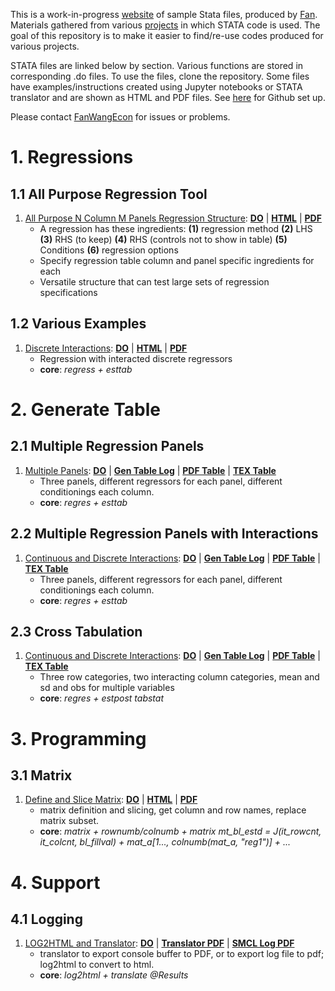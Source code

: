 This is a work-in-progress [website](https://fanwangecon.github.io/Stata4Econ/) of sample Stata files, produced by [Fan](https://fanwangecon.github.io/). Materials gathered from various [projects](https://fanwangecon.github.io/research) in which STATA code is used. The goal of this repository is to make it easier to find/re-use codes produced for various projects.

STATA files are linked below by section. Various functions are stored in corresponding .do files. To use the files, clone the repository. Some files have examples/instructions created using Jupyter notebooks or STATA translator and are shown as HTML and PDF files. See [here](docs/gitsetup.md) for Github set up.

Please contact [FanWangEcon](https://fanwangecon.github.io/) for issues or problems.

# 1. Regressions

## 1.1 All Purpose Regression Tool

1. [All Purpose N Column M Panels Regression Structure](https://github.com/FanWangEcon/Stata4Econ/blob/master/reglin/multipanel/allpurpose/allpurpose.pdf): [**DO**](https://github.com/FanWangEcon/Stata4Econ/blob/master/reglin/multipanel/allpurpose/allpurpose.do) \| [**HTML**](https://fanwangecon.github.io/Stata4Econ/reglin/multipanel/allpurpose/allpurpose.html) \| [**PDF**](https://fanwangecon.github.io/Stata4Econ/reglin/multipanel/allpurpose/allpurpose.pdf)
    + A regression has these ingredients: **(1)** regression method **(2)** LHS **(3)** RHS (to keep) **(4)** RHS (controls not to show in table) **(5)** Conditions **(6)** regression options
    + Specify regression table column and panel specific ingredients for each
    + Versatile structure that can test large sets of regression specifications

## 1.2 Various Examples

1. [Discrete Interactions](https://github.com/FanWangEcon/Stata4Econ/blob/master/reglin/discrete/fs_reg_d_interact.pdf): [**DO**](https://github.com/FanWangEcon/Stata4Econ/blob/master/reglin/discrete/fs_reg_d_interact.do) \| [**HTML**](https://fanwangecon.github.io/Stata4Econ/reglin/discrete/fs_reg_d_interact.html) \| [**PDF**](https://fanwangecon.github.io/Stata4Econ/reglin/discrete/fs_reg_d_interact.pdf)
    + Regression with interacted discrete regressors
    + **core**: *regress + esttab*

# 2. Generate Table

## 2.1 Multiple Regression Panels

1. [Multiple Panels](https://github.com/FanWangEcon/Stata4Econ/blob/master/table/multipanel/tab_6col3pan/tab_6col3pan.pdf): [**DO**](https://github.com/FanWangEcon/Stata4Econ/blob/master/table/multipanel/tab_6col3pan/gen_reg.do) \| [**Gen Table Log**](https://fanwangecon.github.io/Stata4Econ/table/multipanel/tab_6col3pan/gen_reg.pdf) \| [**PDF Table**](https://github.com/FanWangEcon/Stata4Econ/blob/master/table/multipanel/tab_6col3pan/tab_6col3pan.pdf) \| [**TEX Table**](https://github.com/FanWangEcon/Stata4Econ/blob/master/table/multipanel/tab_6col3pan/tab_6col3pan_texbody.tex)
    + Three panels, different regressors for each panel, different conditionings each column.
    + **core**: *regres + esttab*

## 2.2 Multiple Regression Panels with Interactions

1. [Continuous and Discrete Interactions](https://github.com/FanWangEcon/Stata4Econ/blob/master/table/multipanel/tab_6col_cts_dis2inter/tab_6col_cts_dis2inter.pdf): [**DO**](https://github.com/FanWangEcon/Stata4Econ/blob/master/table/multipanel/tab_6col_cts_dis2inter/gen_reg.do) \| [**Gen Table Log**](https://fanwangecon.github.io/Stata4Econ/table/multipanel/tab_6col_cts_dis2inter/gen_reg.pdf) \| [**PDF Table**](https://github.com/FanWangEcon/Stata4Econ/blob/master/table/multipanel/tab_6col_cts_dis2inter/tab_6col_cts_dis2inter.pdf) \| [**TEX Table**](https://github.com/FanWangEcon/Stata4Econ/blob/master/table/multipanel/tab_6col_cts_dis2inter/tab_6col_cts_dis2inter_texbody.tex)
    + Three panels, different regressors for each panel, different conditionings each column.
    + **core**: *regres + esttab*

## 2.3 Cross Tabulation

1. [Continuous and Discrete Interactions](https://github.com/FanWangEcon/Stata4Econ/blob/master/table/tabsumm/tab_mcol_npanel/tab_mcol_npanel.pdf): [**DO**](https://github.com/FanWangEcon/Stata4Econ/blob/master/table/tabsumm/tab_mcol_npanel/gen_reg.do) \| [**Gen Table Log**](https://fanwangecon.github.io/Stata4Econ/table/tabsumm/tab_mcol_npanel/gen_reg.pdf) \| [**PDF Table**](https://github.com/FanWangEcon/Stata4Econ/blob/master/table/tabsumm/tab_mcol_npanel/tab_mcol_npanel.pdf) \| [**TEX Table**](https://github.com/FanWangEcon/Stata4Econ/blob/master/table/tabsumm/tab_mcol_npanel/tab_mcol_npanel_texbody.tex)
    + Three row categories, two interacting column categories, mean and sd and obs for multiple variables
    + **core**: *regres + estpost tabstat*

# 3. Programming

## 3.1 Matrix

1. [Define and Slice Matrix](https://github.com/FanWangEcon/Stata4Econ/blob/master/matrix/define/basic.pdf): [**DO**](https://github.com/FanWangEcon/Stata4Econ/blob/master/matrix/define/basic.do) \| [**HTML**](https://fanwangecon.github.io/Stata4Econ/matrix/define/basic.html) \| [**PDF**](https://fanwangecon.github.io/Stata4Econ/matrix/define/basic.pdf)
    + matrix definition and slicing, get column and row names, replace matrix subset.
    + **core**: *matrix + rownumb/colnumb +	matrix mt_bl_estd = J(it_rowcnt, it_colcnt, bl_fillval) + mat_a[1..., colnumb(mat_a, "reg1")] + ...*

# 4. Support

## 4.1 Logging

1. [LOG2HTML and Translator](https://github.com/FanWangEcon/Stata4Econ/blob/master/output/log/fs_log2html_results.pdf): [**DO**](https://github.com/FanWangEcon/Stata4Econ/blob/master/output/log/fs_log2html.do) \| [**Translator PDF**](https://fanwangecon.github.io/Stata4Econ/output/log/fs_log2html_results.pdf) \| [**SMCL Log PDF**](https://github.com/FanWangEcon/Stata4Econ/blob/master/output/log/fs_log2html_results.pdf)
    + translator to export console buffer to PDF, or to export log file to pdf; log2html to convert to html.
    + **core**: *log2html + translate @Results*
